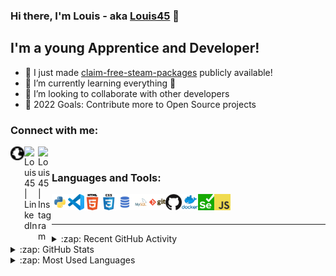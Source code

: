 ### Hi there, I'm Louis - aka [Louis45][website] 👋 

## I'm a young Apprentice and Developer!

- 🔭 I just made [claim-free-steam-packages](https://github.com/Luois45/claim-free-steam-packages) publicly available!
- 🌱 I’m currently learning everything 🤣
- 👯 I’m looking to collaborate with other developers
- 🥅 2022 Goals: Contribute more to Open Source projects

### Connect with me:

[<img align="left" alt="linktree.louis45.de" width="22px" src="https://raw.githubusercontent.com/iconic/open-iconic/master/svg/globe.svg" />][website]
[<img align="left" alt="Louis45 | LinkedIn" width="22px" src="https://cdn.jsdelivr.net/npm/simple-icons@v3/icons/linkedin.svg" />][linkedin]
[<img align="left" alt="Louis45 | Instagram" width="22px" src="https://cdn.jsdelivr.net/npm/simple-icons@v3/icons/instagram.svg" />][instagram]

<br />

### Languages and Tools:

[<img align="left" alt="Python" width="26px" src="https://raw.githubusercontent.com/github/explore/80688e429a7d4ef2fca1e82350fe8e3517d3494d/topics/python/python.png" />](https://github.com/topics/python)
[<img align="left" alt="Visual Studio Code" width="26px" src="https://raw.githubusercontent.com/github/explore/bbd48b997e8d0bef63f676eca4da5e1f76487b56/topics/visual-studio-code/visual-studio-code.png" />](https://github.com/topics/visual-studio-code)
[<img align="left" alt="HTML" width="26px" src="https://raw.githubusercontent.com/github/explore/80688e429a7d4ef2fca1e82350fe8e3517d3494d/topics/html/html.png" />](https://github.com/topics/html)
[<img align="left" alt="CSS" width="26px" src="https://raw.githubusercontent.com/github/explore/80688e429a7d4ef2fca1e82350fe8e3517d3494d/topics/css/css.png" />](https://github.com/topics/css)
[<img align="left" alt="SQL" width="26px" src="https://raw.githubusercontent.com/github/explore/80688e429a7d4ef2fca1e82350fe8e3517d3494d/topics/sql/sql.png" />](https://github.com/topics/sql)
[<img align="left" alt="MySQL" width="26px" src="https://raw.githubusercontent.com/github/explore/80688e429a7d4ef2fca1e82350fe8e3517d3494d/topics/mysql/mysql.png" />](https://github.com/topics/mysql)
[<img align="left" alt="Git" width="26px" src="https://raw.githubusercontent.com/github/explore/80688e429a7d4ef2fca1e82350fe8e3517d3494d/topics/git/git.png" />](https://github.com/topics/git)
[<img align="left" alt="GitHub" width="26px" src="https://raw.githubusercontent.com/github/explore/78df643247d429f6cc873026c0622819ad797942/topics/github/github.png" />](https://github.com/topics/github)
[<img align="left" alt="GitHub" width="26px" src="https://raw.githubusercontent.com/github/explore/80688e429a7d4ef2fca1e82350fe8e3517d3494d/topics/docker/docker.png" />](https://github.com/topics/docker)
[<img align="left" alt="Selenium" width="26px" src="https://raw.githubusercontent.com/github/explore/6c7084bb772f6fabaae377f5ae4a607594234ee6/topics/selenium/selenium.png" />](https://github.com/topics/selenium)
[<img align="left" alt="JavaScript" width="26px" src="https://raw.githubusercontent.com/github/explore/80688e429a7d4ef2fca1e82350fe8e3517d3494d/topics/javascript/javascript.png" />](https://github.com/topics/javascript)

<br />
<br />

---

<details>
  <summary>:zap: Recent GitHub Activity</summary>
  
<!--START_SECTION:activity-->
1. 🚀 Published release [v1.0.0](https://github.com/Luois45/beMe/releases/tag/v1.0.0) in [Luois45/beMe](https://github.com/Luois45/beMe)
2. 🚀 Published release [v1.1.0](https://github.com/Luois45/allowNsfw/releases/tag/v1.1.0) in [Luois45/allowNsfw](https://github.com/Luois45/allowNsfw)
3. 🚀 Published release [1.1.0](https://github.com/Luois45/allowNsfw/releases/tag/v1.1) in [Luois45/allowNsfw](https://github.com/Luois45/allowNsfw)
4. 🚀 Published release [v1.0.2](https://github.com/Luois45/allowNsfw/releases/tag/v1.0.2) in [Luois45/allowNsfw](https://github.com/Luois45/allowNsfw)
5. 🚀 Published release [v1.0.1](https://github.com/Luois45/allowNsfw/releases/tag/v1.0.1) in [Luois45/allowNsfw](https://github.com/Luois45/allowNsfw)
6. 🚀 Published release [v1.2.8.1](https://github.com/Luois45/Squared-smaller-embeds/releases/tag/v1.2.8.1) in [Luois45/Squared-smaller-embeds](https://github.com/Luois45/Squared-smaller-embeds)
7. 🚀 Published release [v](https://github.com/Luois45/allowNsfw/releases/tag/v1.0) in [Luois45/allowNsfw](https://github.com/Luois45/allowNsfw)
8. 🚀 Published release [v1.0](https://github.com/Luois45/replugged-allowNsfw/releases/tag/v1.0) in [Luois45/replugged-allowNsfw](https://github.com/Luois45/replugged-allowNsfw)
9. 🚀 Published release [Version 1.0](https://github.com/Luois45/replugged-allowNsfw/releases/tag/v1.0) in [Luois45/replugged-allowNsfw](https://github.com/Luois45/replugged-allowNsfw)
10. 🔒 Closed issue [#248](https://github.com/Luois45/claim-free-steam-packages/issues/248) in [Luois45/claim-free-steam-packages](https://github.com/Luois45/claim-free-steam-packages)
<!--END_SECTION:activity-->
  
</details>

<details>
  <summary>:zap: GitHub Stats</summary>
  <a href="https://github.com/Luois45?tab=repositories">
    <img align="center" alt="Louis45's GitHub Stats" src="https://github-readme-stats.vercel.app/api?username=Luois45&count_private=true&theme=tokyonight&show_icons=true" />
  </a>
</details>

<details>
  <summary>:zap: Most Used Languages</summary>
  <a href="https://github.com/Luois45?tab=repositories">
    <img align="center" alt="Louis45's Most Used Languages" src="https://github-readme-stats.vercel.app/api/top-langs/?username=Luois45&count_private=true&theme=tokyonight&layout=compact" />
  </a>
</details>

[website]: https://linktree.louis45.de/
[instagram]: https://rebrand.ly/instagram-45
[linkedin]: https://rebrand.ly/linkedin-45
